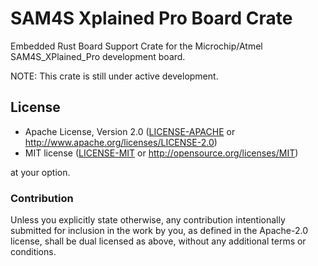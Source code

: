 # SAM4S Xplained Pro Board Crate
Embedded Rust Board Support Crate for the Microchip/Atmel SAM4S_XPlained_Pro development board.

NOTE: This crate is still under active development.

## License

- Apache License, Version 2.0 ([LICENSE-APACHE](LICENSE-APACHE) or
  http://www.apache.org/licenses/LICENSE-2.0)
- MIT license ([LICENSE-MIT](LICENSE-MIT) or http://opensource.org/licenses/MIT)

at your option.

### Contribution

Unless you explicitly state otherwise, any contribution intentionally submitted for inclusion in the
work by you, as defined in the Apache-2.0 license, shall be dual licensed as above, without any
additional terms or conditions.
